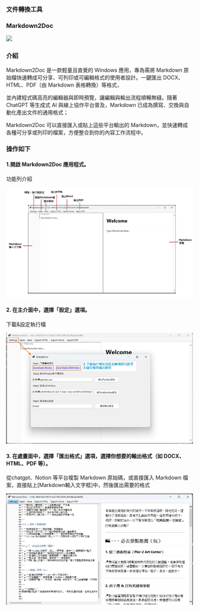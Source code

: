 ### 文件轉換工具
### Markdown2Doc 

![](https://raw.githubusercontent.com/blackbryant/Markdown2Doc/refs/heads/main/Markdown2Doc/favicon.ico)

### 介紹

Markdown2Doc 是一款輕量且直覺的 Windows 應用，專為需將 Markdown 原始檔快速轉成可分享、可列印或可編輯格式的使用者設計。一鍵匯出 DOCX、HTML、PDF（由 Markdown 表格轉換）等格式，

並內建程式碼高亮的編輯器與即時預覽，讓編輯與輸出流程順暢無縫。隨著 ChatGPT 等生成式 AI 與線上協作平台普及，Markdown 已成為撰寫、交換與自動化產出文件的通用格式；

Markdown2Doc 可以直接匯入或貼上這些平台輸出的 Markdown，並快速轉成各種可分享或列印的檔案，方便整合到你的內容工作流程中。


### 操作如下
#### 1.開啟 Markdown2Doc 應用程式。

功能列介紹

![](https://github.com/blackbryant/Markdown2Doc/blob/main/images/markdown01-small.jpg)

#### 2. 在主介面中，選擇「設定」選項。

下載&設定執行檔

![](https://github.com/blackbryant/Markdown2Doc/blob/main/images/markdown02-small.jpg)

#### 3. 在處畫面中，選擇「匯出格式」選項，選擇你想要的輸出格式（如 DOCX、HTML、PDF 等）。

從chatgpt、Notion 等平台複製 Markdown 原始碼，或直接匯入 Markdown 檔案，直接貼上[Markdown輸入文字框]中，然後匯出需要的格式


![](https://github.com/blackbryant/Markdown2Doc/blob/main/images/markdown03-small.jpg)


